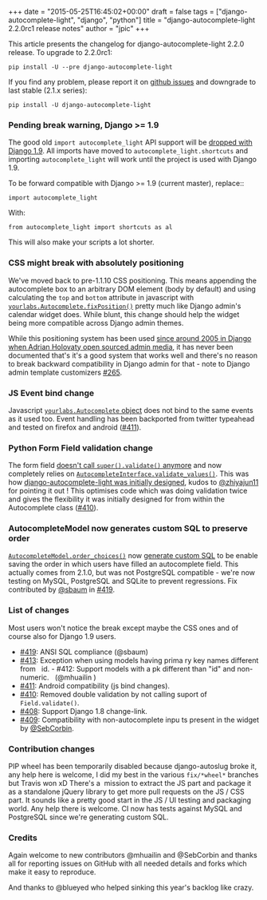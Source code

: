 +++
date = "2015-05-25T16:45:02+00:00"
draft = false
tags = ["django-autocomplete-light", "django", "python"]
title = "django-autocomplete-light 2.2.0rc1 release notes"
author = "jpic"
+++

This article presents the changelog for django-autocomplete-light 2.2.0 release. To upgrade to 2.2.0rc1:

    pip install -U --pre django-autocomplete-light
    
If you find any problem, please report it on [github issues](http://github.com/yourlabs/django-autocomplete-light/issues) and downgrade to last stable (2.1.x series):

    pip install -U django-autocomplete-light

### Pending break warning, Django >= 1.9

The good old `import autocomplete_light` API support will be [dropped with Django 1.9](https://github.com/yourlabs/django-autocomplete-light/blob/2.2.0rc1/autocomplete_light/__init__.py). All imports have moved to `autocomplete_light.shortcuts` and importing `autocomplete_light` will work until the project is used with Django 1.9. 

To be forward compatible with Django >= 1.9 (current master), replace::

    import autocomplete_light

With:

    from autocomplete_light import shortcuts as al

This will also make your scripts a lot shorter.

### CSS might break with absolutely positioning

We've moved back to pre-1.1.10 CSS positioning. This means appending the autocomplete box to an arbitrary DOM element (body by default) and using calculating the `top` and `bottom` attribute in javascript with [`yourlabs.Autocomplete.fixPosition()`](http://django-autocomplete-light.readthedocs.org/en/stable-2.x.x/_static/autocomplete.html#section-62) pretty much like Django admin's calendar widget does. While blunt, this change should help the widget being more compatible across Django admin themes. 

While this positioning system has been used [since around 2005 in Django when Adrian Holovaty open sourced admin media](https://github.com/django/django/commit/dd5320d), it has never been documented that's it's a good system that works well and there's no reason to break backward compatibility in Django admin for that - note to Django admin template customizers [#265](https://github.com/yourlabs/django-autocomplete-light/issues/265). 

### JS Event bind change

Javascript [`yourlabs.Autocomplete` object](http://django-autocomplete-light.readthedocs.org/en/stable-2.x.x/_static/autocomplete.html#section-19) does not bind to the same events as it used too. Event handling has been backported from twitter typeahead and tested on firefox and android ([#411](http://github.com/yourlabs/django-autocomplete-light/issues/411)).

### Python Form Field validation change

The form field [doesn't call `super().validate()` anymore](https://github.com/yourlabs/django-autocomplete-light/commit/fee198b024f799238538320fec4725cd7ca3aa56) and now completely relies on [`AutocompleteInterface.validate_values()`](http://django-autocomplete-light.readthedocs.org/en/stable-2.x.x/api.html#autocomplete_light.autocomplete.base.AutocompleteInterface.validate_values). This was how [django-autocomplete-light was initially designed](https://github.com/yourlabs/django-autocomplete-light/blob/2.2.0rc1/README#L25), kudos to [@zhiyajun11](http://github.com/zhiyajun11) for pointing it out ! This optimises code which was doing validation twice and gives the flexibility it was initially designed for from within the Autocomplete class ([#410](http://github.com/yourlabs/django-autocomplete-light/issues/410)).

### AutocompleteModel now generates custom SQL to preserve order

[`AutocompleteModel.order_choices()`](http://django-autocomplete-light.readthedocs.org/en/stable-2.x.x/api.html#autocomplete_light.autocomplete.model.AutocompleteModel.order_by) now [generate custom SQL](https://github.com/yourlabs/django-autocomplete-light/blob/master/autocomplete_light/autocomplete/model.py#L65) to be enable saving the order in which users have filled an autocomplete field. This actually comes from 2.1.0, but was not PostgreSQL compatible - we're now testing on MySQL, PostgreSQL and SQLite to prevent regressions. Fix contributed by [@sbaum](http://github.com/sbaum) in [#419](http://github.com/yourlabs/django-autocomplete-light/issues/419).

### List of changes

Most users won't notice the break except maybe the CSS ones and of course also for Django 1.9 users. 

- [#419](https://github.com/yourlabs/django-autocomplete-light/issues/419): ANSI SQL compliance (@sbaum)
- [#413](https://github.com/yourlabs/django-autocomplete-light/issues/413): Exception when using models having prima
ry key names different from   id. - #412: Support models with a pk different than "id" and non-numeric.   (@mhuailin
) 
- [#411](https://github.com/yourlabs/django-autocomplete-light/issues/411): Android compatibility (js bind changes).
- [#410](https://github.com/yourlabs/django-autocomplete-light/issues/410): Removed double validation by not calling
 suport of ``Field.validate()``.
- [#408](https://github.com/yourlabs/django-autocomplete-light/issues/408): Support Django 1.8 change-link.
- [#409](https://github.com/yourlabs/django-autocomplete-light/issues/409): Compatibility with non-autocomplete inpu
ts present in the widget by [@SebCorbin](http://github.com/SebCorbin).

### Contribution changes

PIP wheel has been temporarily disabled because django-autoslug broke it, any help here is welcome, I did my best in the various `fix/*wheel*` branches but Travis won xD There's a  mission to extract the JS part and package it as a standalone jQuery library to get more pull requests on the JS / CSS part. It sounds like a pretty good start in the JS / UI testing and packaging world. Any help there is welcome. CI now has tests against MySQL and PostgreSQL since we're generating custom SQL.  
 
### Credits

Again welcome to new contributors @mhuailin and @SebCorbin and thanks all for reporting issues on GitHub with all needed details and forks which make it easy to reproduce. 

And thanks to @blueyed who helped sinking this year's backlog like crazy.
